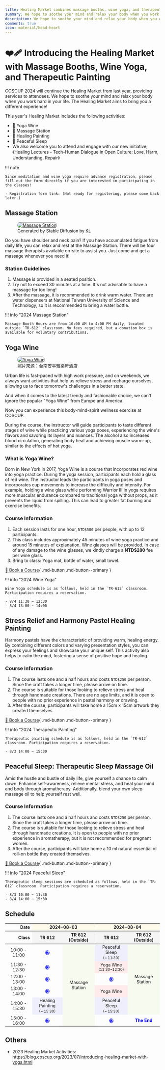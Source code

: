```yaml
---
title: Healing Market combines massage booths, wine yoga, and therapeutic painting.
summary: We hope to soothe your mind and relax your body when you work hard in your life. The Healing Market aims to bring you a different experience!
description: We hope to soothe your mind and relax your body when you work hard in your life. The Healing Market aims to bring you a different experience!
comments: true
icon: material/head-heart
---
```


# :mending_heart: Introducing the Healing Market with Massage Booths, Wine Yoga, and Therapeutic Painting

COSCUP 2024 will continue the Healing Market from last year, providing services to attendees. We hope to soothe your mind and relax your body when you work hard in your life. The Healing Market aims to bring you a different experience!

This year's Healing Market includes the following activities:

- 💃 Yoga Wine
- 💆 Massage Station
- 🎨 Healing Painting
- 🛌 Peaceful Sleep
- We also welcome you to attend and engage with our new initiative, 《Healing Lectures - Tech-Human Dialogue in Open Culture: Love, Harm, Understanding, Repair》

!!! note

    Since meditation and wine yoga require advance registration, please fill out the form directly if you are interested in participating in the classes!

    - Registration form link: (Not ready for registering, please come back later.)

## Massage Station

<figure markdown="span">
    <a href="https://secretary.coscup.org/s3/img/2023_sd_massage.png">
        <img src="https://secretary.coscup.org/s3/img/2023_sd_massage.png"
            alt="Massage Station" title="Massage Station"
            style="border-radius: 8px;border:1px solid hsl(0, 0%, 50%);">
    </a>
    <figcaption>Generated by Stable Diffusion by <a href="https://www.linkedin.com/in/katy-huang-8560101b9">Kt</a>.</figcaption>
</figure>

Do you have shoulder and neck pain? If you have accumulated fatigue from daily life, you can relax and rest at the Massage Station. There will be four massage therapists available on-site to assist you. Just come and get a massage whenever you need it!

### Station Guidelines

1. Massage is provided in a seated position.
2. Try not to exceed 30 minutes at a time. It's not advisable to have a massage for too long!
3. After the massage, it is recommended to drink warm water. There are water dispensers at National Taiwan University of Science and Technology, so it is recommended to bring a water bottle.

!!! info "2024 Massage Station"

    Massage Booth Hours are from 10:00 AM to 4:00 PM daily, located outside `TR-612` classroom. No fees required, but a donation box is available for voluntary contributions.

## Yoga Wine

<figure markdown="span">
    <a href="https://secretary.coscup.org/s3/img/2022_yoga_1600.jpg">
        <img src="https://secretary.coscup.org/s3/img/2022_yoga_1600.jpg"
            alt="Yoga Wine" title="Yoga Wine"
            style="border-radius: 8px;border:1px solid hsl(0, 0%, 50%);">
    </a>
    <figcaption>照片來源：台南安平雅樂軒酒店</figcaption>
</figure>

Urban life is fast-paced with high work pressure, and on weekends, we always want activities that help us relieve stress and recharge ourselves, allowing us to face tomorrow's challenges in a better state.

And when it comes to the latest trendy and fashionable choice, we can't ignore the popular "Yoga Wine" from Europe and America.

Now you can experience this body-mind-spirit wellness exercise at COSCUP.

During the course, the instructor will guide participants to taste different stages of wine while practicing various yoga poses, experiencing the wine's flavors and savoring its layers and nuances. The alcohol also increases blood circulation, generating body heat and achieving muscle warm-up, similar to the effects of hot yoga.

### What is Yoga Wine?

Born in New York in 2017, Yoga Wine is a course that incorporates red wine into yoga practice. During the yoga session, participants each hold a glass of red wine. The instructor leads the participants in yoga poses and incorporates cup movements to increase the difficulty and intensity. For example, holding a wine glass while performing Warrior III in yoga requires more muscular endurance compared to traditional yoga without props, as it prevents the liquid from spilling. This can lead to greater fat burning and exercise benefits.

### Course Information

1. Each session lasts for one hour, `NTD$500` per people, with up to 12 participants.
2. This class includes approximately 45 minutes of wine yoga practice and around 15 minutes of explanation. Wine glasses will be provided. In case of any damage to the wine glasses, we kindly charge a **NTD$280** fee per wine glass.
3. Bring to class: Yoga mat, bottle of water, small towel.

[:hatched_chick: Book a Course](https://ocf.neticrm.tw/civicrm/event/info?reset=1&id=44){ .md-button .md-button--primary }

!!! info "2024 Wine Yoga"

    Wine Yoga schedule is as follows, held in the `TR-612` classroom. Participation requires a reservation.

    - 8/4 11:30 ~ 12:30
    - 8/4 13:00 ~ 14:00

## Stress Relief and Harmony Pastel Healing Painting

Harmony pastels have the characteristic of providing warm, healing energy. By combining different colors and varying presentation styles, you can express your feelings and showcase your unique self. This activity also helps to calm the mind, fostering a sense of positive hope and healing.

### Course Information

1. The course lasts one and a half hours and costs `NTD$250` per person. Since the craft takes a longer time, please arrive on time.
2. The course is suitable for those looking to relieve stress and heal through handmade creations. There are no age limits, and it is open to people with no prior experience in pastel harmony or drawing.
3. After the course, participants will take home a 15cm x 15cm artwork they created themselves.

[:hatched_chick: Book a Course](https://ocf.neticrm.tw/civicrm/event/info?reset=1&id=44){ .md-button .md-button--primary }

!!! info "2024 Therapeutic Painting"

    Therapeutic painting schedule is as follows, held in the `TR-612` classroom. Participation requires a reservation.

    - 8/3 14:00 ~ 15:30

## Peaceful Sleep: Therapeutic Sleep Massage Oil

Amid the hustle and bustle of daily life, give yourself a chance to calm down. Enhance self-awareness, relieve mental stress, and heal your mind and body through aromatherapy. Additionally, blend your own sleep massage oil to help yourself rest well.

### Course Information

1. The course lasts one and a half hours and costs `NTD$250` per person. Since the craft takes a longer time, please arrive on time.
2. The course is suitable for those looking to relieve stress and heal through handmade creations. It is open to people with no prior experience in aromatherapy, but it is not recommended for pregnant women.
3. After the course, participants will take home a 10 ml natural essential oil roll-on bottle they created themselves.

[:hatched_chick: Book a Course](https://ocf.neticrm.tw/civicrm/event/info?reset=1&id=44){ .md-button .md-button--primary }

!!! info "2024 Peaceful Sleep"

    Therapeutic sleep sessions are scheduled as follows, held in the `TR-612` classroom. Participation requires a reservation.

    - 8/3 10:00 ~ 11:30
    - 8/4 14:00 ~ 15:30

## Schedule

<div class="center-table">
<table style="font-size: 1em;">
    <thead>
    <tr>
        <th style="text-align: right;">
        Date
        </th>
        <th colspan="2" style="background-color: #fffbeb; border-right: 1px solid rgb(219, 219, 219); text-align: center;">
        2024-08-03
        </th>
        <th colspan="2" style="background-color: #fffbeb; text-align: center;">
        2024-08-04
        </th>
    </tr>
    <tr>
        <th style="text-align: right;">
        Class
        </th>
        <th style="background-color: whitesmoke; text-align: center;">
        TR 612
        </th>
        <th style="background-color: whitesmoke; border-right: 1px solid rgb(219, 219, 219); text-align: center;">
        TR 612<br>(Outside)
        </th>
        <th style="background-color: whitesmoke; text-align: center;">
        TR 612
        </th>
        <th style="background-color: whitesmoke; text-align: center;">
        TR 612<br>(Outside)
        </th>
    </tr>
    </thead>
    <tbody>
    <tr>
        <td style="text-align: center; vertical-align: middle;">
        10:00 - 11:00
        </td>
        <td class="child" style="color: #0004ff; font-weight: bold; text-align: center; vertical-align: middle;">
        ㊡
        </td>
        <td class="massage" rowspan="6" style="background-color: #f7faef; text-align: center; vertical-align: middle;">
        Massage Station
        </td>
        <td class="meditation" style="background-color: #eeeefc; text-align: center; vertical-align: middle;">
        Peaceful Sleep<br><small>（~ 11:30）</small>
        </td>
        <td class="massage" rowspan="5" style="background-color: #f7faef; text-align: center; vertical-align: middle;">
        Massage Station
        </td>
    </tr>
    <tr>
        <td style="text-align: center;">
        11:30 - 12:30
        </td>
        <td class="child" style="color: #0004ff; font-weight: bold; text-align: center; vertical-align: middle;">
        ㊡
        </td>
        <td class="yoga" style="background-color: #ffebeb; text-align: center;">
        Yoga Wine<br><small>(11:30~12:30)</small>
        </td>
    </tr>
    <tr>
        <td style="text-align: center;">
        12:00 - 13:00
        </td>
        <td class="child" style="color: #0004ff; font-weight: bold; text-align: center; vertical-align: middle;">
        ㊡
        </td>
        <td class="child" style="color: #0004ff; font-weight: bold; text-align: center; vertical-align: middle;">
        ㊡
        </td>
    </tr>
    <tr>
        <td style="text-align: center;">
        13:00 - 14:00
        </td>
        <td class="child" style="color: #0004ff; font-weight: bold; text-align: center; vertical-align: middle;">
        ㊡
        </td>
        <td class="yoga" style="background-color: #ffebeb; text-align: center;vertical-align: middle;">
        Yoga Wine
        </td>
    </tr>
    <tr>
        <td style="text-align: center; vertical-align: middle;">
        14:00 - 15:30
        </td>
        <td class="meditation" style="background-color: #eeeefc; text-align: center; vertical-align: middle;">
        Healing Painting<br><small>（~ 15:30）</small>
        </td>
        <td class="meditation" style="background-color: #eeeefc; text-align: center; vertical-align: middle;">
        Peaceful Sleep<br><small>（~ 15:30）</small>
        </td>
    </tr>
    <tr>
        <td style="text-align: center;">
        15:00 - 16:00
        </td>
        <td class="child" style="color: #0004ff; font-weight: bold; text-align: center; vertical-align: middle;">
        ㊡
        </td>
        <td class="child" style="color: #0004ff; font-weight: bold; text-align: center; vertical-align: middle;">
        ㊡
        </td>
        <td class="child" style="color: #0004ff; font-weight: bold; text-align: center;vertical-align: middle;">
        The End
        </td>
    </tr>
    </tbody>
</table>
</div>

## Others

- 2023 Healing Market Activities: <https://blog.coscup.org/2023/07/introducing-healing-market-with-yoga.html>
